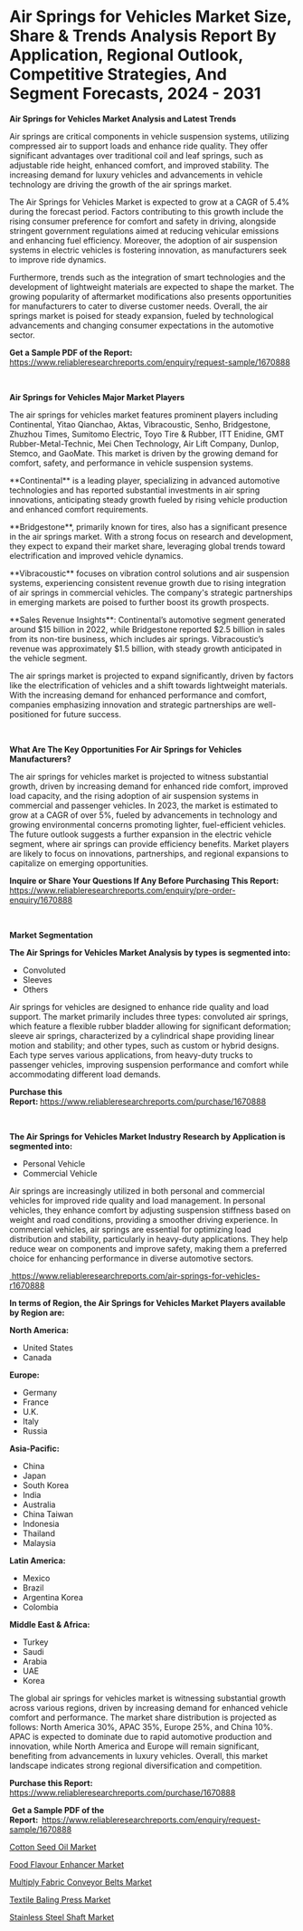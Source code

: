 <p><h1>Air Springs for Vehicles Market Size, Share & Trends Analysis Report By Application, Regional Outlook, Competitive Strategies, And Segment Forecasts, 2024 - 2031</h1></p><p><strong>Air Springs for Vehicles Market Analysis and Latest Trends</strong></p>
<p><p>Air springs are critical components in vehicle suspension systems, utilizing compressed air to support loads and enhance ride quality. They offer significant advantages over traditional coil and leaf springs, such as adjustable ride height, enhanced comfort, and improved stability. The increasing demand for luxury vehicles and advancements in vehicle technology are driving the growth of the air springs market.</p><p>The Air Springs for Vehicles Market is expected to grow at a CAGR of 5.4% during the forecast period. Factors contributing to this growth include the rising consumer preference for comfort and safety in driving, alongside stringent government regulations aimed at reducing vehicular emissions and enhancing fuel efficiency. Moreover, the adoption of air suspension systems in electric vehicles is fostering innovation, as manufacturers seek to improve ride dynamics.</p><p>Furthermore, trends such as the integration of smart technologies and the development of lightweight materials are expected to shape the market. The growing popularity of aftermarket modifications also presents opportunities for manufacturers to cater to diverse customer needs. Overall, the air springs market is poised for steady expansion, fueled by technological advancements and changing consumer expectations in the automotive sector.</p></p>
<p><strong>Get a Sample PDF of the Report:&nbsp;</strong> <a href="https://www.reliableresearchreports.com/enquiry/request-sample/1670888?utm_campaign=37&utm_medium=2&utm_source=Github&utm_content=ia&utm_term=09102024&utm_id=air-springs-for-vehicles">https://www.reliableresearchreports.com/enquiry/request-sample/1670888</a></p>
<p>&nbsp;</p>
<p><strong>Air Springs for Vehicles Major Market Players</strong></p>
<p><p>The air springs for vehicles market features prominent players including Continental, Yitao Qianchao, Aktas, Vibracoustic, Senho, Bridgestone, Zhuzhou Times, Sumitomo Electric, Toyo Tire & Rubber, ITT Enidine, GMT Rubber-Metal-Technic, Mei Chen Technology, Air Lift Company, Dunlop, Stemco, and GaoMate. This market is driven by the growing demand for comfort, safety, and performance in vehicle suspension systems.</p><p>**Continental** is a leading player, specializing in advanced automotive technologies and has reported substantial investments in air spring innovations, anticipating steady growth fueled by rising vehicle production and enhanced comfort requirements.</p><p>**Bridgestone**, primarily known for tires, also has a significant presence in the air springs market. With a strong focus on research and development, they expect to expand their market share, leveraging global trends toward electrification and improved vehicle dynamics.</p><p>**Vibracoustic** focuses on vibration control solutions and air suspension systems, experiencing consistent revenue growth due to rising integration of air springs in commercial vehicles. The company's strategic partnerships in emerging markets are poised to further boost its growth prospects.</p><p>**Sales Revenue Insights**: Continental’s automotive segment generated around $15 billion in 2022, while Bridgestone reported $2.5 billion in sales from its non-tire business, which includes air springs. Vibracoustic’s revenue was approximately $1.5 billion, with steady growth anticipated in the vehicle segment.</p><p>The air springs market is projected to expand significantly, driven by factors like the electrification of vehicles and a shift towards lightweight materials. With the increasing demand for enhanced performance and comfort, companies emphasizing innovation and strategic partnerships are well-positioned for future success.</p></p>
<p>&nbsp;</p>
<p><strong>What Are The Key Opportunities For Air Springs for Vehicles Manufacturers?</strong></p>
<p><p>The air springs for vehicles market is projected to witness substantial growth, driven by increasing demand for enhanced ride comfort, improved load capacity, and the rising adoption of air suspension systems in commercial and passenger vehicles. In 2023, the market is estimated to grow at a CAGR of over 5%, fueled by advancements in technology and growing environmental concerns promoting lighter, fuel-efficient vehicles. The future outlook suggests a further expansion in the electric vehicle segment, where air springs can provide efficiency benefits. Market players are likely to focus on innovations, partnerships, and regional expansions to capitalize on emerging opportunities.</p></p>
<p><strong>Inquire or Share Your Questions If Any Before Purchasing This Report:</strong> <a href="https://www.reliableresearchreports.com/enquiry/pre-order-enquiry/1670888?utm_campaign=37&utm_medium=2&utm_source=Github&utm_content=ia&utm_term=09102024&utm_id=air-springs-for-vehicles">https://www.reliableresearchreports.com/enquiry/pre-order-enquiry/1670888</a></p>
<p>&nbsp;</p>
<p><strong>Market Segmentation</strong></p>
<p><strong>The Air Springs for Vehicles Market Analysis by types is segmented into:</strong></p>
<p><ul><li>Convoluted</li><li>Sleeves</li><li>Others</li></ul></p>
<p><p>Air springs for vehicles are designed to enhance ride quality and load support. The market primarily includes three types: convoluted air springs, which feature a flexible rubber bladder allowing for significant deformation; sleeve air springs, characterized by a cylindrical shape providing linear motion and stability; and other types, such as custom or hybrid designs. Each type serves various applications, from heavy-duty trucks to passenger vehicles, improving suspension performance and comfort while accommodating different load demands.</p></p>
<p><strong>Purchase this Report:&nbsp;</strong><a href="https://www.reliableresearchreports.com/purchase/1670888?utm_campaign=37&utm_medium=2&utm_source=Github&utm_content=ia&utm_term=09102024&utm_id=air-springs-for-vehicles">https://www.reliableresearchreports.com/purchase/1670888</a></p>
<p>&nbsp;</p>
<p><strong>The Air Springs for Vehicles Market Industry Research by Application is segmented into:</strong></p>
<p><ul><li>Personal Vehicle</li><li>Commercial Vehicle</li></ul></p>
<p><p>Air springs are increasingly utilized in both personal and commercial vehicles for improved ride quality and load management. In personal vehicles, they enhance comfort by adjusting suspension stiffness based on weight and road conditions, providing a smoother driving experience. In commercial vehicles, air springs are essential for optimizing load distribution and stability, particularly in heavy-duty applications. They help reduce wear on components and improve safety, making them a preferred choice for enhancing performance in diverse automotive sectors.</p></p>
<p><a href="https://www.reliableresearchreports.com/air-springs-for-vehicles-r1670888?utm_campaign=37&utm_medium=2&utm_source=Github&utm_content=ia&utm_term=09102024&utm_id=air-springs-for-vehicles">&nbsp;https://www.reliableresearchreports.com/air-springs-for-vehicles-r1670888</a></p>
<p><strong>In terms of Region, the Air Springs for Vehicles Market Players available by Region are:</strong></p>
<p>
    <p> <strong> North America: </strong>
        <ul>
            <li>United States</li>
            <li>Canada</li>
        </ul>
        </p> 
    <p> <strong> Europe: </strong>
        <ul>
            <li>Germany</li>
            <li>France</li>
            <li>U.K.</li>
            <li>Italy</li>
            <li>Russia</li>
        </ul>
        </p> 
    <p> <strong> Asia-Pacific: </strong>
        <ul>
            <li>China</li>
            <li>Japan</li>
            <li>South Korea</li>
            <li>India</li>
            <li>Australia</li>
            <li>China Taiwan</li>
            <li>Indonesia</li>
            <li>Thailand</li>
            <li>Malaysia</li>
        </ul>
        </p> 
    <p> <strong> Latin America: </strong>
        <ul>
            <li>Mexico</li>
            <li>Brazil</li>
            <li>Argentina Korea</li>
            <li>Colombia</li>
        </ul>
        </p> 
    <p> <strong> Middle East & Africa: </strong>
        <ul>
            <li>Turkey</li>
            <li>Saudi</li>
            <li>Arabia</li>
            <li>UAE</li>
            <li>Korea</li>
        </ul>
    </p>
    </p>
<p><p>The global air springs for vehicles market is witnessing substantial growth across various regions, driven by increasing demand for enhanced vehicle comfort and performance. The market share distribution is projected as follows: North America 30%, APAC 35%, Europe 25%, and China 10%. APAC is expected to dominate due to rapid automotive production and innovation, while North America and Europe will remain significant, benefiting from advancements in luxury vehicles. Overall, this market landscape indicates strong regional diversification and competition.</p></p>
<p><strong>Purchase this Report: </strong><a href="https://www.reliableresearchreports.com/purchase/1670888?utm_campaign=37&utm_medium=2&utm_source=Github&utm_content=ia&utm_term=09102024&utm_id=air-springs-for-vehicles">https://www.reliableresearchreports.com/purchase/1670888</a></p>
<p>&nbsp;<strong>Get a Sample PDF of the Report:&nbsp;&nbsp;</strong><a href="https://www.reliableresearchreports.com/enquiry/request-sample/1670888?utm_campaign=37&utm_medium=2&utm_source=Github&utm_content=ia&utm_term=09102024&utm_id=air-springs-for-vehicles">https://www.reliableresearchreports.com/enquiry/request-sample/1670888</a></p>
<p><strong></strong></p>
<p><p><a href="https://issuu.com/reportprime-2/docs/cotton-seed-oil-market-size-2030.pp_67ebbc255b1a92?utm_campaign=37&utm_medium=2&utm_source=Github&utm_content=ia&utm_term=09102024&utm_id=air-springs-for-vehicles">Cotton Seed Oil Market</a></p><p><a href="https://issuu.com/reportprime-2/docs/food-flavour-enhancer-market-size-2_cb2999707fd51e?utm_campaign=37&utm_medium=2&utm_source=Github&utm_content=ia&utm_term=09102024&utm_id=air-springs-for-vehicles">Food Flavour Enhancer Market</a></p><p><a href="https://github.com/jennyt6m/Market-Research-Report-List-1/blob/main/multiply-fabric-conveyor-belts-market.md?utm_campaign=37&utm_medium=2&utm_source=Github&utm_content=ia&utm_term=09102024&utm_id=air-springs-for-vehicles">Multiply Fabric Conveyor Belts Market</a></p><p><a href="https://www.linkedin.com/pulse/market-dynamics-future-trends-global-textile-baling-press-sector-g72qe?utm_campaign=37&utm_medium=2&utm_source=Github&utm_content=ia&utm_term=09102024&utm_id=air-springs-for-vehicles">Textile Baling Press Market</a></p><p><a href="https://www.linkedin.com/pulse/stainless-steel-shaft-market-velocity-81-cagr-trajectory-2024-2031-mkw5f?utm_campaign=37&utm_medium=2&utm_source=Github&utm_content=ia&utm_term=09102024&utm_id=air-springs-for-vehicles">Stainless Steel Shaft Market</a></p></p>